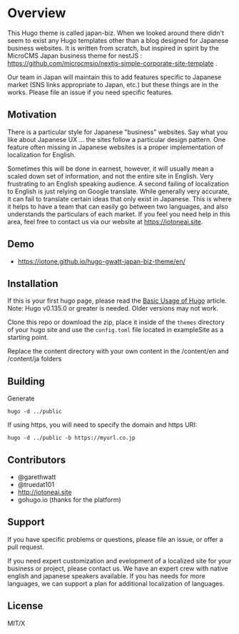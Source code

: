 # Overview

This Hugo theme is called japan-biz.  When we looked around there didn't seem to exist any Hugo templates other than a blog designed for Japanese business websites.  It is written from scratch, but inspired in spirit by the MicroCMS Japan business theme for nestJS : https://github.com/microcmsio/nextjs-simple-corporate-site-template .

Our team in Japan will maintain this to add features specific to Japanese market (SNS links appropriate to Japan, etc.) but these things are in the works.  Please file an issue if you need specific features.

## Motivation

There is a particular style for Japanese "business" websites.  Say what you like about Japanese UX ... the sites follow a particular design pattern.  One feature often missing in Japanese websites is a proper implementation of localization for English. 

Sometimes this will be done in earnest, however, it will usually mean a scaled down set of information, and not the entire site in English.  Very frustrating to an English speaking audience.  A second failing of localization to English is just relying on Google translate.  While generally very accurate, it can fail to translate certain ideas that only exist in Japanese.  This is where it helps to have a team that can easily go between two languages, and also understands the particulars of each market.  If you feel you need help in this area, feel free to contact us via our website at https://iotoneai.site.

## Demo

- https://iotone.github.io/hugo-gwatt-japan-biz-theme/en/

## Installation

If this is your first hugo page, please read the [Basic Usage of Hugo](https://gohugo.io/getting-started/usage/) article.  Note: Hugo v0.135.0 or greater is needed.  Older versions may not work.

Clone this repo or download the zip, place it inside of the `themes` directory
of your hugo site and use the `config.toml` file located in exampleSite as a starting point.

Replace the content directory with your own content in the /content/en and /content/ja folders

## Building

Generate


    hugo -d ../public

If using https, you will need to specify the domain and https URI:

    hugo -d ../public -b https://myurl.co.jp

## Contributors

- @garethwatt
- @truedat101
- http://iotoneai.site
- gohugo.io (thanks for the platform)

## Support

If you have specific problems or questions, please file an issue, or offer a pull request.

If you need expert customization and evelopment of a localized site for your business or project, please contact us.  We have an expert crew with native english and japanese speakers available.  If you has needs for more languages, we can support a plan for additional localization of languages.

## License

MIT/X
